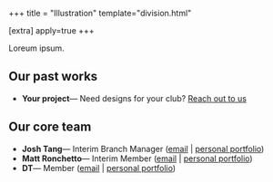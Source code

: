 +++
title = "Illustration"
template="division.html"

[extra]
apply=true
+++

Loreum ipsum.

## Our past works
- **Your project**&mdash; Need designs for your club? [Reach out to us](/commissions)

## Our core team
- **Josh Tang**&mdash; Interim Branch Manager ([email](mailto:jtang@inkjar.org) \| [personal portfolio](#))
- **Matt Ronchetto**&mdash; Interim Member ([email](mailto:mronchetto@inkjar.org) \| [personal portfolio](https://doamatto.xyz))
- **DT**&mdash; Member ([email](lgian@inkjar.org) \| [personal portfolio](#))
